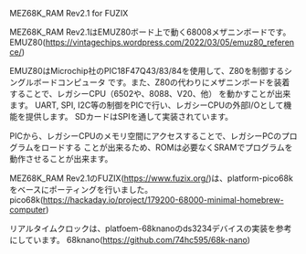 MEZ68K_RAM Rev2.1 for FUZIX

MEZ68K_RAM Rev2.1はEMUZ80ボード上で動く68008メザニンボードです。
EMUZ80(https://vintagechips.wordpress.com/2022/03/05/emuz80_reference/)

EMUZ80はMicrochip社のPIC18F47Q43/83/84を使用して、Z80を制御するシングルボードコンピュータ
です。また、Z80の代わりにメザニンボードを装着することで、レガシーCPU（6502や、8088、V20、他）
を動かすことが出来ます。
UART, SPI, I2C等の制御をPICで行い、レガシーCPUの外部I/Oとして機能を提供します。
SDカードはSPIを通して実装されています。

PICから、レガシーCPUのメモリ空間にアクセスすることで、レガシーPCのプログラムをロードする
ことが出来るため、ROMは必要なくSRAMでプログラムを動作させることが出来ます。

MEZ68K_RAM Rev2.1のFUZIX(https://www.fuzix.org/)は、platform-pico68kをベースにポーティングを行いました。
pico68k(https://hackaday.io/project/179200-68000-minimal-homebrew-computer)

リアルタイムクロックは、platfoem-68knanoのds3234デバイスの実装を参考にしています。
68knano(https://github.com/74hc595/68k-nano)
